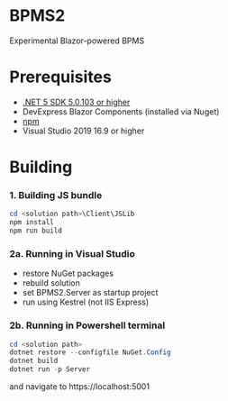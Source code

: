 # BPMS2
Experimental Blazor-powered BPMS

# Prerequisites
* [.NET 5 SDK 5.0.103 or higher](https://dotnet.microsoft.com/download/dotnet/5.0)
* DevExpress Blazor Components (installed via Nuget)
* [npm](https://www.npmjs.com/get-npm)
* Visual Studio 2019 16.9 or higher

# Building
### 1. Building JS bundle
```PowerShell
cd <solution path>\Client\JSLib
npm install
npm run build
```
### 2a. Running in Visual Studio
* restore NuGet packages
* rebuild solution
* set BPMS2.Server as startup project
* run using Kestrel (not IIS Express)

### 2b. Running in Powershell terminal
```PowerShell
cd <solution path>
dotnet restore --configfile NuGet.Config
dotnet build
dotnet run -p Server
```
and navigate to https://localhost:5001
